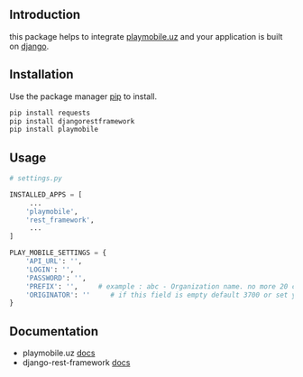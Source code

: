 ## Introduction

this package helps to integrate [playmobile.uz](http://playmobile.uz) and your application is built on [django](https://www.djangoproject.com/).

## Installation

Use the package manager [pip](https://pip.pypa.io/en/stable/) to install.

```bash
pip install requests
pip install djangorestframework
pip install playmobile
```

## Usage

```python
# settings.py

INSTALLED_APPS = [
     ... 
    'playmobile',
    'rest_framework',
     ...
]

PLAY_MOBILE_SETTINGS = {
    'API_URL': '',
    'LOGIN': '',
    'PASSWORD': '',
    'PREFIX': '',     # example : abc - Organization name. no more 20 characters.
    'ORIGINATOR': ''     # if this field is empty default 3700 or set your originator name
}
```

## Documentation
 - playmobile.uz [docs](https://playmobile.uz/instr/Broker_API_18.11.2019.pdf)
 - django-rest-framework [docs](https://www.django-rest-framework.org/)
